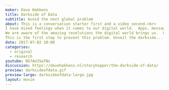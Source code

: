 ```yaml
---
maker: Dave Hakkens
title: Darkside of Data
subtitle: Avoid the next global problem
about: This is a conversation starter first and a video second.<br>
I have mixed feelings when it comes to our digital world.  Apps, messages, tweets, blogs, mails, pictures, videos. We can all communicate with each other instantly, spread knowledge and share pictures of our avocado lunch with the rest of the world. All this data is flowing through a network of cables around the world that we call internet.  Its such an incredible powerful tool we humans created.<br>
We are aware of the amazing revolutions the digital world brings us.  Companies love to share this part of the story. Where their marketing machines are focussed on. However there is a BIG Darkside to this world of data. So big that it could easily be our next global problem. No kidding.<br>
This is the first step to prevent this problem. Unveil the darkside....
date: 2017-07-02 10:00
categories:
  - original
  - research
youtube: NX7AU3SwTNs
discussion: https://davehakkens.nl/storyhopper/the-darkside-of-data/
preview: darksideofdata.gif
preview-large: darksideofdata-large.jpg
layout: movie
---
```

